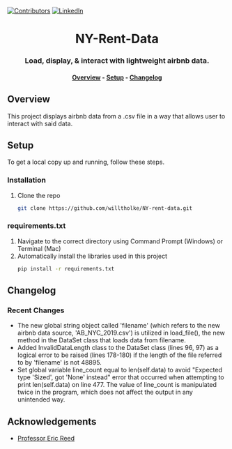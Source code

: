 <!-- Project Reference Links -->
[![Contributors][contributors-shield]][contributors-url]
[![LinkedIn][linkedin-shield]][linkedin-url]

<!--Project Header -->
<h1 align="center">NY-Rent-Data</h1>
<h3 align="center">Load, display, & interact with lightweight airbnb data.</h3>

<h4 align="center">
    <a href="#overview">Overview</a> -
    <a href="#setup">Setup</a> -
    <a href="#changelog">Changelog</a>
</h4>
  
<!-- Overview -->
## Overview
This project displays airbnb data from a .csv file in a way that allows user to interact with said data.

<!-- Setup -->
## Setup
To get a local copy up and running, follow these steps.

### Installation
1. Clone the repo
    ```sh
    git clone https://github.com/willtholke/NY-rent-data.git
    ```
    
### requirements.txt
1. Navigate to the correct directory using Command Prompt (Windows) or Terminal (Mac)
2. Automatically install the libraries used in this project
    ```sh
    pip install -r requirements.txt
    ```

## Changelog
### Recent Changes
* The new global string object called 'filename' (which refers to the new airbnb data source, 'AB_NYC_2019.csv') is utilized in load_file(), the new method in the DataSet class that loads data from filename.
* Added InvalidDataLength class to the DataSet class (lines 96, 97) as a logical error to be raised (lines 178-180) if the length of the file referred to by 'filename' is not 48895.
* Set global variable line_count equal to len(self.data) to avoid "Expected type 'Sized', got 'None' instead" error that occurred when attempting to print len(self.data) on line 477. The value of line_count is manipulated twice in the program, which does not affect the output in any unintended way.


## Acknowledgements
* [Professor Eric Reed](https://www.linkedin.com/in/eric-reed-a18b82a1)


[linkedin-shield]: https://img.shields.io/badge/-LinkedIn-black.svg?style=for-the-badge&logo=linkedin&colorB=555
[linkedin-url]: https://linkedin.com/in/williametholke
[contributors-shield]: https://img.shields.io/github/contributors/willtholke/NY-rent-data.svg?style=for-the-badge
[contributors-url]: https://github.com/willtholke/NY-rent-data/contributors

